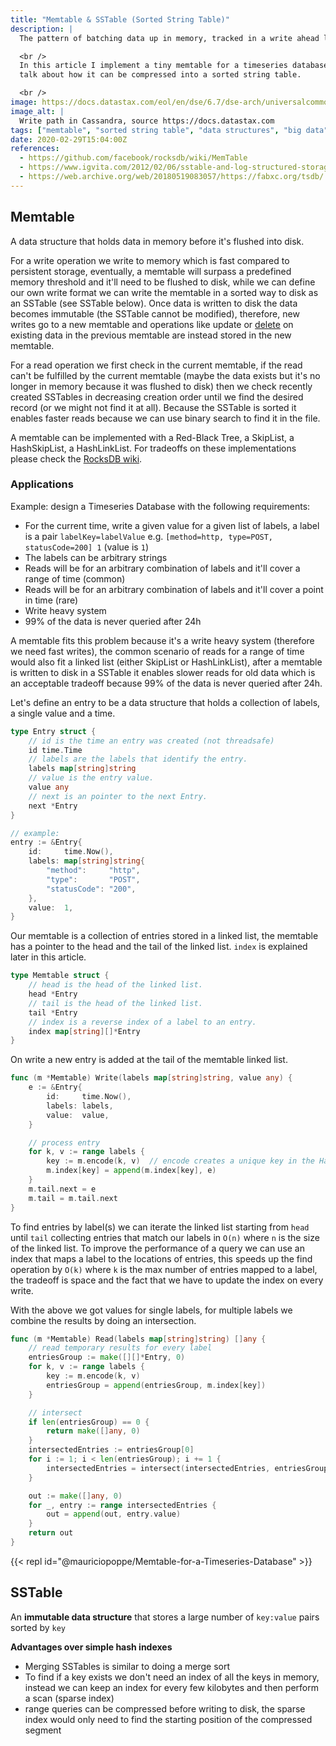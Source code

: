 ```yaml
---
title: "Memtable & SSTable (Sorted String Table)"
description: |
  The pattern of batching data up in memory, tracked in a write ahead log, and periodically flushed to disk is ubiquitous today. OSS examples are LevelDB, Cassandra, InfluxDB, or HBase.

  <br />
  In this article I implement a tiny memtable for a timeseries database in golang and briefly
  talk about how it can be compressed into a sorted string table.

  <br />
image: https://docs.datastax.com/eol/en/dse/6.7/dse-arch/universalcommons/graphics/dmlWriteProcess.png
image_alt: |
  Write path in Cassandra, source https://docs.datastax.com
tags: ["memtable", "sorted string table", "data structures", "big data", "linked list"]
date: 2020-02-29T15:04:00Z
references:
  - https://github.com/facebook/rocksdb/wiki/MemTable
  - https://www.igvita.com/2012/02/06/sstable-and-log-structured-storage-leveldb/
  - https://web.archive.org/web/20180519083057/https://fabxc.org/tsdb/
---
```


## Memtable

A data structure that holds data in memory before it's flushed into disk.

For a write operation we write to memory which is fast compared to persistent storage,
eventually, a memtable will surpass a predefined memory threshold and it'll need to be flushed to disk,
while we can define our own write format we can write the memtable in a sorted way to disk as an SSTable
(see SSTable below). Once data is written to disk the data becomes immutable (the SSTable cannot be modified),
therefore, new writes go to a new memtable and operations like update or
[delete](https://en.wikipedia.org/wiki/Tombstone_(data_store)) on existing data in the previous memtable
are instead stored in the new memtable.

For a read operation we first check in the current memtable, if the read can't be fulfilled by the current
memtable (maybe the data exists but it's no longer in memory because it was flushed to disk) then we check recently
created SSTables in decreasing creation order until we find the desired record (or we might not find it at all).
Because the SSTable is sorted it enables faster reads because we can use binary search to find it in the file.

A memtable can be implemented with a Red-Black Tree, a SkipList, a HashSkipList, a HashLinkList.
For tradeoffs on these implementations please check the [RocksDB wiki](https://github.com/facebook/rocksdb/wiki/MemTable).

### Applications

Example: design a Timeseries Database with the following requirements:

- For the current time, write a given value for a given list of labels, a label is a pair `labelKey=labelValue` e.g. `[method=http, type=POST, statusCode=200] 1` (value is `1`)
- The labels can be arbitrary strings
- Reads will be for an arbitrary combination of labels and it'll cover a range of time (common)
- Reads will be for an arbitrary combination of labels and it'll cover a point in time (rare)
- Write heavy system
- 99% of the data is never queried after 24h

A memtable fits this problem because it's a write heavy system (therefore we need fast writes),
the common scenario of reads for a range of time would also fit a linked list (either SkipList or HashLinkList),
after a memtable is written to disk in a SSTable it enables slower reads for old data which is an acceptable
tradeoff because 99% of the data is never queried after 24h.

Let's define an entry to be a data structure that holds a collection of labels, a single value and a time.

```go
type Entry struct {
	// id is the time an entry was created (not threadsafe)
	id time.Time
	// labels are the labels that identify the entry.
	labels map[string]string
	// value is the entry value.
	value any
	// next is an pointer to the next Entry.
	next *Entry
}

// example:
entry := &Entry{
	id:     time.Now(),
	labels: map[string]string{
		"method":     "http",
		"type":       "POST",
		"statusCode": "200",
	},
	value:  1,
}
```

Our memtable is a collection of entries stored in a linked list, the memtable has a pointer to the head and the tail
of the linked list. `index` is explained later in this article.

```go
type Memtable struct {
	// head is the head of the linked list.
	head *Entry
	// tail is the head of the linked list.
	tail *Entry
	// index is a reverse index of a label to an entry.
	index map[string][]*Entry
}
```

On write a new entry is added at the tail of the memtable linked list.

```go
func (m *Memtable) Write(labels map[string]string, value any) {
	e := &Entry{
		id:     time.Now(),
		labels: labels,
		value:  value,
	}

	// process entry
	for k, v := range labels {
		key := m.encode(k, v)  // encode creates a unique key in the HashMap
		m.index[key] = append(m.index[key], e)
	}
	m.tail.next = e
	m.tail = m.tail.next
}
```

To find entries by label(s) we can iterate the linked list starting from `head` until `tail` collecting
entries that match our labels in `O(n)` where `n` is the size of the linked list. To improve the performance
of a query we can use an index that maps a label to the locations of entries, this speeds up the find operation
by `O(k)` where `k` is the max number of entries mapped to a label, the tradeoff is space
and the fact that we have to update the index on every write.

With the above we got values for single labels, for multiple labels we combine the results
by doing an intersection.

```go
func (m *Memtable) Read(labels map[string]string) []any {
	// read temporary results for every label
	entriesGroup := make([][]*Entry, 0)
	for k, v := range labels {
		key := m.encode(k, v)
		entriesGroup = append(entriesGroup, m.index[key])
	}

	// intersect
	if len(entriesGroup) == 0 {
		return make([]any, 0)
	}
	intersectedEntries := entriesGroup[0]
	for i := 1; i < len(entriesGroup); i += 1 {
		intersectedEntries = intersect(intersectedEntries, entriesGroup[i])
	}

	out := make([]any, 0)
	for _, entry := range intersectedEntries {
		out = append(out, entry.value)
	}
	return out
}
```

{{< repl id="@mauriciopoppe/Memtable-for-a-Timeseries-Database" >}}

## SSTable

An **immutable data structure** that stores a large number of `key:value` pairs sorted by `key`

**Advantages over simple hash indexes**

- Merging SSTables is similar to doing a merge sort
- To find if a key exists we don't need an index of all the keys in memory, instead we can keep an index for every few kilobytes and then perform a scan (sparse index)
- range queries can be compressed before writing to disk, the sparse index would only need to find the starting position of the compressed segment

